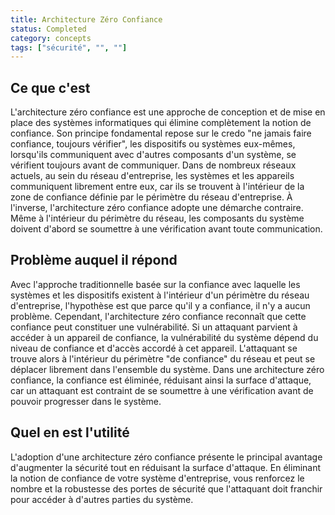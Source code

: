 ```yaml
---
title: Architecture Zéro Confiance
status: Completed
category: concepts
tags: ["sécurité", "", ""]
---
```


## Ce que c'est

L'architecture zéro confiance est une approche de conception et de mise en place des systèmes informatiques qui élimine complètement la notion de confiance. 
Son principe fondamental repose sur le credo "ne jamais faire confiance, toujours vérifier", les dispositifs ou systèmes eux-mêmes, 
lorsqu'ils communiquent avec d'autres composants d'un système, se vérifient toujours avant de communiquer. 
Dans de nombreux réseaux actuels, au sein du réseau d'entreprise, les systèmes et les appareils communiquent librement entre eux, 
car ils se trouvent à l'intérieur de la zone de confiance définie par le périmètre du réseau d'entreprise. 
À l'inverse, l'architecture zéro confiance adopte une démarche contraire. 
Même à l'intérieur du périmètre du réseau, les composants du système doivent d'abord se soumettre à une vérification avant toute communication.

## Problème auquel il répond

Avec l'approche traditionnelle basée sur la confiance avec laquelle les systèmes et les dispositifs existent à l'intérieur d'un périmètre du réseau d'entreprise, 
l'hypothèse est que parce qu'il y a confiance, il n'y a aucun problème.
Cependant, l'architecture zéro confiance reconnaît que cette confiance peut constituer une vulnérabilité. 
Si un attaquant parvient à accéder à un appareil de confiance, la vulnérabilité du système dépend du niveau de confiance et d'accès accordé à cet appareil. 
L'attaquant se trouve alors à l'intérieur du périmètre "de confiance" du réseau et peut se déplacer librement dans l'ensemble du système. 
Dans une architecture zéro confiance, la confiance est éliminée, réduisant ainsi la surface d'attaque, 
car un attaquant est contraint de se soumettre à une vérification avant de pouvoir progresser dans le système.

## Quel en est l'utilité

L'adoption d'une architecture zéro confiance présente le principal avantage d'augmenter la sécurité tout en réduisant la surface d'attaque. 
En éliminant la notion de confiance de votre système d'entreprise, 
vous renforcez le nombre et la robustesse des portes de sécurité que l'attaquant doit franchir pour accéder à d'autres parties du système.
